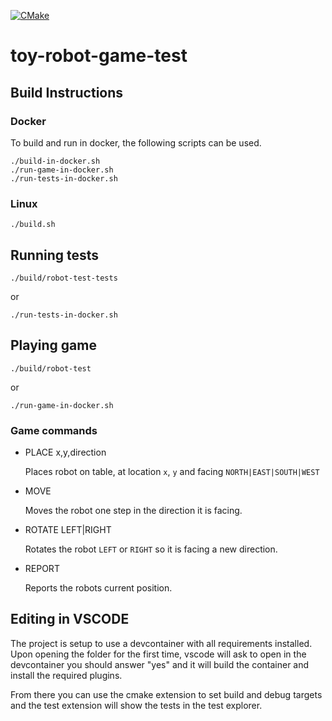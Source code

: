 [![CMake](https://github.com/mwinters-stuff/toy-robot-game-test/actions/workflows/cmake.yml/badge.svg)](https://github.com/mwinters-stuff/toy-robot-game-test/actions/workflows/cmake.yml)

# toy-robot-game-test

## Build Instructions


### Docker

To build and run in docker, the following scripts can be used.
```
./build-in-docker.sh
./run-game-in-docker.sh
./run-tests-in-docker.sh
```

### Linux

```
./build.sh
```

## Running tests
``` 
./build/robot-test-tests
```
or
```
./run-tests-in-docker.sh
```

## Playing game
```
./build/robot-test
```
or 
```
./run-game-in-docker.sh
```

### Game commands
* PLACE x,y,direction

  Places robot on table, at location `x`, `y` and facing `NORTH|EAST|SOUTH|WEST`

* MOVE

  Moves the robot one step in the direction it is facing.

* ROTATE LEFT|RIGHT

  Rotates the robot `LEFT` or `RIGHT` so it is facing a new direction.

* REPORT

  Reports the robots current position.


## Editing in VSCODE

The project is setup to use a devcontainer with all requirements installed. Upon
opening the folder for the first time, vscode will ask to open in the devcontainer
you should answer "yes" and it will build the container and install the required
plugins.

From there you can use the cmake extension to set build and debug targets
and the test extension will show the tests in the test explorer.



